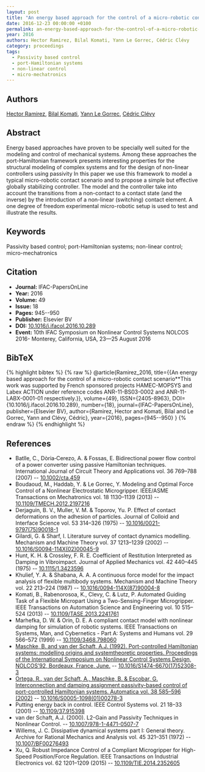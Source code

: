 ```yaml
---
layout: post
title: "An energy based approach for the control of a micro-robotic contact scenario"
date: 2016-12-23 00:00:00 +0100
permalink: an-energy-based-approach-for-the-control-of-a-micro-robotic-contact-scenario
year: 2016
authors: Hector Ramirez, Bilal Komati, Yann Le Gorrec, Cédric Clévy
category: proceedings
tags:
  - Passivity based control
  - port-Hamiltonian systems
  - non-linear control
  - micro-mechatronics
---
```

 
## Authors
[Hector Ramirez](authors/hector_ramirez), [Bilal Komati](authors/bilal_komati), [Yann Le Gorrec](authors/yann_le_gorrec), [Cédric Clévy](authors/cedric_clevy)
 
## Abstract
Energy based approaches have proven to be specially well suited for the modeling and control of mechanical systems. Among these approaches the port-Hamiltonian framework presents interesting properties for the structural modeling of complex systems and for the design of non-linear controllers using passivity In this paper we use this framework to model a typical micro-robotic contact scenario and to propose a simple but effective globally stabilizing controller. The model and the controller take into account the transitions from a non-contact to a contact state (and the inverse) by the introduction of a non-linear (switching) contact element. A one degree of freedom experimental micro-robotic setup is used to test and illustrate the results.
 
## Keywords
Passivity based control; port-Hamiltonian systems; non-linear control; micro-mechatronics
 
## Citation
- **Journal:** IFAC-PapersOnLine
- **Year:** 2016
- **Volume:** 49
- **Issue:** 18
- **Pages:** 945--950
- **Publisher:** Elsevier BV
- **DOI:** [10.1016/j.ifacol.2016.10.289](https://doi.org/10.1016/j.ifacol.2016.10.289)
- **Event:** 10th IFAC Symposium on Nonlinear Control Systems NOLCOS 2016- Monterey, California, USA, 23—25 August 2016
 
## BibTeX
{% highlight bibtex %}
{% raw %}
@article{Ramirez_2016,
  title={{An energy based approach for the control of a micro-robotic contact scenario**This work was supported by French sponsored projects HAMEC-MOPSYS and Labex ACTION under reference codes ANR-11-BS03-0002 and ANR-11-LABX-0001-01 respectively.}},
  volume={49},
  ISSN={2405-8963},
  DOI={10.1016/j.ifacol.2016.10.289},
  number={18},
  journal={IFAC-PapersOnLine},
  publisher={Elsevier BV},
  author={Ramirez, Hector and Komati, Bilal and Le Gorrec, Yann and Clévy, Cédric},
  year={2016},
  pages={945--950}
}
{% endraw %}
{% endhighlight %}
 
## References
- Batlle, C., Dòria‐Cerezo, A. & Fossas, E. Bidirectional power flow control of a power converter using passive Hamiltonian techniques. International Journal of Circuit Theory and Applications vol. 36 769–788 (2007) -- [10.1002/cta.459](https://doi.org/10.1002/cta.459)
- Boudaoud, M., Haddab, Y. & Le Gorrec, Y. Modeling and Optimal Force Control of a Nonlinear Electrostatic Microgripper. IEEE/ASME Transactions on Mechatronics vol. 18 1130–1139 (2013) -- [10.1109/TMECH.2012.2197216](https://doi.org/10.1109/TMECH.2012.2197216)
- Derjaguin, B. V., Muller, V. M. & Toporov, Yu. P. Effect of contact deformations on the adhesion of particles. Journal of Colloid and Interface Science vol. 53 314–326 (1975) -- [10.1016/0021-9797(75)90018-1](https://doi.org/10.1016/0021-9797(75)90018-1)
- Gilardi, G. & Sharf, I. Literature survey of contact dynamics modelling. Mechanism and Machine Theory vol. 37 1213–1239 (2002) -- [10.1016/S0094-114X(02)00045-9](https://doi.org/10.1016/S0094-114X(02)00045-9)
- Hunt, K. H. & Crossley, F. R. E. Coefficient of Restitution Interpreted as Damping in Vibroimpact. Journal of Applied Mechanics vol. 42 440–445 (1975) -- [10.1115/1.3423596](https://doi.org/10.1115/1.3423596)
- Khulief, Y. A. & Shabana, A. A. A continuous force model for the impact analysis of flexible multibody systems. Mechanism and Machine Theory vol. 22 213–224 (1987) -- [10.1016/0094-114X(87)90004-8](https://doi.org/10.1016/0094-114X(87)90004-8)
- Komati, B., Rabenorosoa, K., Clevy, C. & Lutz, P. Automated Guiding Task of a Flexible Micropart Using a Two-Sensing-Finger Microgripper. IEEE Transactions on Automation Science and Engineering vol. 10 515–524 (2013) -- [10.1109/TASE.2013.2241761](https://doi.org/10.1109/TASE.2013.2241761)
- Marhefka, D. W. & Orin, D. E. A compliant contact model with nonlinear damping for simulation of robotic systems. IEEE Transactions on Systems, Man, and Cybernetics - Part A: Systems and Humans vol. 29 566–572 (1999) -- [10.1109/3468.798060](https://doi.org/10.1109/3468.798060)
- [Maschke, B. and van der Schaft, A.J. (1992). Port-controlled Hamiltonian systems: modelling origins and systemtheoretic properties. Proceedings of the International Symposium on Nonlinear Control Systems Design, NOLCOS’92, Bordeaux, France, June.](port-controlled-hamiltonian-systems-modelling-origins-and-systemtheoretic-properties-92) -- [10.1016/S1474-6670(17)52308-3](https://doi.org/10.1016/S1474-6670(17)52308-3)
- [Ortega, R., van der Schaft, A., Maschke, B. & Escobar, G. Interconnection and damping assignment passivity-based control of port-controlled Hamiltonian systems. Automatica vol. 38 585–596 (2002)](interconnection-and-damping-assignment-passivity-based-control-of-port-controlled-hamiltonian-systems) -- [10.1016/S0005-1098(01)00278-3](https://doi.org/10.1016/S0005-1098(01)00278-3)
- Putting energy back in control. IEEE Control Systems vol. 21 18–33 (2001) -- [10.1109/37.915398](https://doi.org/10.1109/37.915398)
- van der Schaft, A.J. (2000). L2-Gain and Passivity Techniques in Nonlinear Control. -- [10.1007/978-1-4471-0507-7](https://doi.org/10.1007/978-1-4471-0507-7)
- Willems, J. C. Dissipative dynamical systems part I: General theory. Archive for Rational Mechanics and Analysis vol. 45 321–351 (1972) -- [10.1007/BF00276493](https://doi.org/10.1007/BF00276493)
- Xu, Q. Robust Impedance Control of a Compliant Microgripper for High-Speed Position/Force Regulation. IEEE Transactions on Industrial Electronics vol. 62 1201–1209 (2015) -- [10.1109/TIE.2014.2352605](https://doi.org/10.1109/TIE.2014.2352605)

